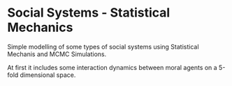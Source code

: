 # Social Systems - Statistical Mechanics

Simple modelling of some types of social systems using Statistical Mechanis and MCMC Simulations.

At first it includes some interaction dynamics between moral agents on a 5-fold dimensional space.


